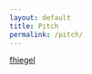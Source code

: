 ```yaml
---
layout: default
title: Pitch
permalink: /pitch/
---
```

<!-- https://docs.embed.ly/docs/cards -->
<a class="embedly-card" 
   data-card-controls="0" 
   data-card-width="800"
   data-card-theme="dark"
   href="https://gitpitch.com/fhiegel/fhiegel.github.io?p=cv/pitch/_me">fhiegel</a>
<script async src="//cdn.embedly.com/widgets/platform.js" charset="UTF-8"></script>

